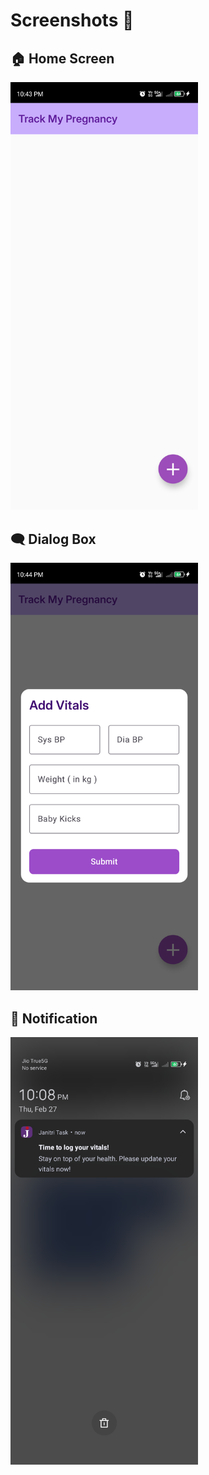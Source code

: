 # Screenshots 📸  

## 🏠 Home Screen  
<img src="app/src/main/res/drawable/janitri_home.png" width="300px">  

## 🗨️ Dialog Box  
<img src="app/src/main/res/drawable/janitri_dialog.png" width="300px">  

## 🔔 Notification  
<img src="app/src/main/res/drawable/janitri_notification.png" width="300px">  

